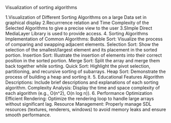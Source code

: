 Visualization of sorting algorithms

1.Visualization of Different Sorting Algorithms on a large Data set in graphical display
2.Recurrrence relation and Time Complexity of the Selected Algorithms to give a precise view to the user
3.SImple Direct MediaLayer Library is used to provide access.
4. Sorting Algorithms
Implementation of Common Algorithms:
Bubble Sort: Visualize the process of comparing and swapping adjacent elements.
Selection Sort: Show the selection of the smallest/largest element and its placement in the sorted portion.
Insertion Sort: Illustrate the insertion of elements into their correct position in the sorted portion.
Merge Sort: Split the array and merge them back together while sorting.
Quick Sort: Highlight the pivot selection, partitioning, and recursive sorting of subarrays.
Heap Sort: Demonstrate the process of building a heap and sorting it.
5. Educational Features
Algorithm Descriptions: Include brief descriptions and explanations of each sorting algorithm.
Complexity Analysis: Display the time and space complexity of each algorithm (e.g., O(n^2), O(n log n)).
6. Performance Optimization
Efficient Rendering: Optimize the rendering loop to handle large arrays without significant lag.
Resource Management: Properly manage SDL resources (textures, renderers, windows) to avoid memory leaks and ensure smooth performance.
